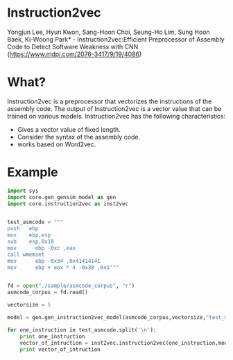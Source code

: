 # Instruction2vec
Yongjun Lee, Hyun Kwon, Sang-Hoon Choi, Seung-Ho Lim, Sung Hoon Baek, Ki-Woong Park* - Instruction2vec:Efficient Preprocessor of Assembly Code to Detect Software Weakness with CNN
(https://www.mdpi.com/2076-3417/9/19/4086)

# What?
Instruction2vec is a preprocessor that vectorizes the instructions of the assembly code. The output of Instruction2vec is a vector value that can be trained on various models. Instruction2vec has the following characteristics:
* Gives a vector value of fixed length.
* Consider the syntax of the assembly code.
* works based on Word2vec.

# Example
```python
import sys
import core.gen_gensim_model as gen
import core.instruction2vec as inst2vec


test_asmcode = """
push   ebp
mov    ebp,esp
sub    esp,0x18
mov      ebp -0xc ,eax
call wmemset
mov      ebp -0x34 ,0x41414141
mov      ebp + eax * 4 -0x38 ,0x1"""


fd = open("./sample/asmcode_corpus", "r")
asmcode_corpus = fd.read()

vectorsize = 5

model = gen.gen_instruction2vec_model(asmcode_corpus,vectorsize,"test_model")

for one_instruction in test_asmcode.split('\n'):
	print one_instruction
	vector_of_intruction = inst2vec.instruction2vec(one_instruction,model,vectorsize)
	print vector_of_intruction
```
